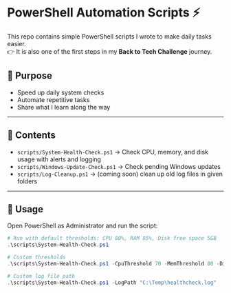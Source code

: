 # PowerShell Automation Scripts ⚡

This repo contains simple PowerShell scripts I wrote to make daily tasks easier.  
👉 It is also one of the first steps in my **Back to Tech Challenge** journey.  

## 🎯 Purpose
- Speed up daily system checks  
- Automate repetitive tasks  
- Share what I learn along the way  

---

## 📂 Contents
- `scripts/System-Health-Check.ps1` → Check CPU, memory, and disk usage with alerts and logging  
- `scripts/Windows-Update-Check.ps1` → Check pending Windows updates  
- `scripts/Log-Cleanup.ps1` → (coming soon) clean up old log files in given folders  

---

## 🔧 Usage

Open PowerShell as Administrator and run the script:  

```powershell
# Run with default thresholds: CPU 80%, RAM 85%, Disk free space 5GB
.\scripts\System-Health-Check.ps1

# Custom thresholds
.\scripts\System-Health-Check.ps1 -CpuThreshold 70 -MemThreshold 80 -DiskFreeThresholdGB 10

# Custom log file path
.\scripts\System-Health-Check.ps1 -LogPath "C:\Temp\healthcheck.log"
